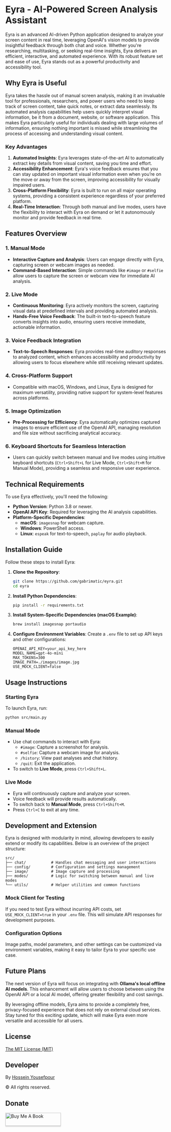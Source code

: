 # Eyra - AI-Powered Screen Analysis Assistant

Eyra is an advanced AI-driven Python application designed to analyze your screen content in real time, leveraging OpenAI's vision models to provide insightful feedback through both chat and voice. Whether you're researching, multitasking, or seeking real-time insights, Eyra delivers an efficient, interactive, and automated experience. With its robust feature set and ease of use, Eyra stands out as a powerful productivity and accessibility tool.

## Why Eyra is Useful

Eyra takes the hassle out of manual screen analysis, making it an invaluable tool for professionals, researchers, and power users who need to keep track of screen content, take quick notes, or extract data seamlessly. Its automated analysis capabilities help users quickly interpret visual information, be it from a document, website, or software application. This makes Eyra particularly useful for individuals dealing with large volumes of information, ensuring nothing important is missed while streamlining the process of accessing and understanding visual content.

### Key Advantages

1. **Automated Insights**: Eyra leverages state-of-the-art AI to automatically extract key details from visual content, saving you time and effort.
2. **Accessibility Enhancement**: Eyra's voice feedback ensures that you can stay updated on important visual information even when you’re on the move or away from the screen, improving accessibility for visually impaired users.
3. **Cross-Platform Flexibility**: Eyra is built to run on all major operating systems, providing a consistent experience regardless of your preferred platform.
4. **Real-Time Interaction**: Through both manual and live modes, users have the flexibility to interact with Eyra on demand or let it autonomously monitor and provide feedback in real time.

## Features Overview

### 1. **Manual Mode**
- **Interactive Capture and Analysis**: Users can engage directly with Eyra, capturing screen or webcam images as needed.
- **Command-Based Interaction**: Simple commands like `#image` or `#selfie` allow users to capture the screen or webcam view for immediate AI analysis.

### 2. **Live Mode**
- **Continuous Monitoring**: Eyra actively monitors the screen, capturing visual data at predefined intervals and providing automated analysis.
- **Hands-Free Voice Feedback**: The built-in text-to-speech feature converts insights into audio, ensuring users receive immediate, actionable information.

### 3. **Voice Feedback Integration**
- **Text-to-Speech Responses**: Eyra provides real-time auditory responses to analyzed content, which enhances accessibility and productivity by allowing users to focus elsewhere while still receiving relevant updates.

### 4. **Cross-Platform Support**
- Compatible with macOS, Windows, and Linux, Eyra is designed for maximum versatility, providing native support for system-level features across platforms.

### 5. **Image Optimization**
- **Pre-Processing for Efficiency**: Eyra automatically optimizes captured images to ensure efficient use of the OpenAI API, managing resolution and file size without sacrificing analytical accuracy.

### 6. **Keyboard Shortcuts for Seamless Interaction**
- Users can quickly switch between manual and live modes using intuitive keyboard shortcuts (`Ctrl+Shift+L` for Live Mode, `Ctrl+Shift+M` for Manual Mode), providing a seamless and responsive user experience.

## Technical Requirements

To use Eyra effectively, you'll need the following:

- **Python Version**: Python 3.8 or newer.
- **OpenAI API Key**: Required for leveraging the AI analysis capabilities.
- **Platform-Specific Dependencies**:
  - **macOS**: `imagesnap` for webcam capture.
  - **Windows**: PowerShell access.
  - **Linux**: `espeak` for text-to-speech, `paplay` for audio playback.

## Installation Guide

Follow these steps to install Eyra:

1. **Clone the Repository**:
   ```bash
   git clone https://github.com/gabrimatic/eyra.git
   cd eyra
   ```

2. **Install Python Dependencies**:
   ```bash
   pip install -r requirements.txt
   ```

3. **Install System-Specific Dependencies (macOS Example)**:
   ```bash
   brew install imagesnap portaudio
   ```

4. **Configure Environment Variables**:
   Create a `.env` file to set up API keys and other configurations:
   ```plaintext
   OPENAI_API_KEY=your_api_key_here
   MODEL_NAME=gpt-4o-mini
   MAX_TOKENS=300
   IMAGE_PATH=./images/image.jpg
   USE_MOCK_CLIENT=false
   ```

## Usage Instructions

### Starting Eyra
To launch Eyra, run:
```bash
python src/main.py
```

### Manual Mode
- Use chat commands to interact with Eyra:
  - `#image`: Capture a screenshot for analysis.
  - `#selfie`: Capture a webcam image for analysis.
  - `/history`: View past analyses and chat history.
  - `/quit`: Exit the application.
- To switch to **Live Mode**, press `Ctrl+Shift+L`.

### Live Mode
- Eyra will continuously capture and analyze your screen.
- Voice feedback will provide results automatically.
- To switch back to **Manual Mode**, press `Ctrl+Shift+M`.
- Press `Ctrl+C` to exit at any time.

## Development and Extension

Eyra is designed with modularity in mind, allowing developers to easily extend or modify its capabilities. Below is an overview of the project structure:

```
src/
├── chat/           # Handles chat messaging and user interactions
├── config/         # Configuration and settings management
├── image/          # Image capture and processing
├── modes/          # Logic for switching between manual and live modes
└── utils/          # Helper utilities and common functions
```

### Mock Client for Testing
If you need to test Eyra without incurring API costs, set `USE_MOCK_CLIENT=true` in your `.env` file. This will simulate API responses for development purposes.

### Configuration Options
Image paths, model parameters, and other settings can be customized via environment variables, making it easy to tailor Eyra to your specific use case.

## Future Plans
The next version of Eyra will focus on integrating with **Ollama's local offline AI models**. This enhancement will allow users to choose between using the OpenAI API or a local AI model, offering greater flexibility and cost savings.

By leveraging offline models, Eyra aims to provide a completely free, privacy-focused experience that does not rely on external cloud services. Stay tuned for this exciting update, which will make Eyra even more versatile and accessible for all users.

## License

[The MIT License (MIT)](https://raw.githubusercontent.com/gabrimatic/eyra/refs/heads/master/LICENCE)

## Developer
By [Hossein Yousefpour](https://gabrimatic.info "Hossein Yousefpour")

&copy; All rights reserved.

## Donate
<a href="https://www.buymeacoffee.com/gabrimatic" target="_blank"><img src="https://www.buymeacoffee.com/assets/img/custom_images/orange_img.png" alt="Buy Me A Book" style="height: 41px !important;width: 174px !important;box-shadow: 0px 3px 2px 0px rgba(190, 190, 190, 0.5) !important;-webkit-box-shadow: 0px 3px 2px 0px rgba(190, 190, 190, 0.5) !important;" ></a>
